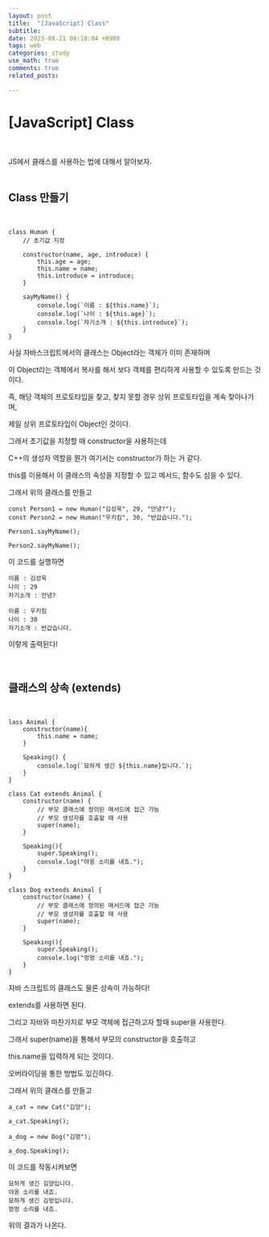 ```yaml
---
layout: post
title:  "[JavaScript] Class"
subtitle:   
date: 2023-08-21 06:18:04 +0900
tags: web
categories: study
use_math: true
comments: true
related_posts:

---
```


# [JavaScript] Class<br/>
<br/>

JS에서 클래스를 사용하는 법에 대해서 알아보자.<br/>
<br/>

## Class 만들기<br/>
<br/>

```
class Human {
    // 초기값 지정

    constructor(name, age, introduce) {
        this.age = age;
        this.name = name;
        this.introduce = introduce;
    }

    sayMyName() {
        console.log(`이름 : ${this.name}`);
        console.log(`나이 : ${this.age}`);
        console.log(`자기소개 : ${this.introduce}`);
    }
}
```

사실 자바스크립트에서의 클래스는 Object라는 객체가 이미 존재하며<br/>

이 Object라는 객체에서 복사를 해서 보다 객체를 편리하게 사용할 수 있도록 만드는 것이다.<br/>

즉, 해당 객체의 프로토타입을 찾고, 찾지 못할 경우 상위 프로토타입을 계속 찾아나가며,<br/>

제일 상위 프로토타입이 Object인 것이다.<br/>

그래서 초기값을 지정할 때 constructor을 사용하는데<br/>

C++의 생성자 역할을 뭔가 여기서는 constructor가 하는 거 같다.<br/>

this를 이용해서 이 클래스의 속성을 지정할 수 있고 메서드, 함수도 심을 수 있다.<br/>

그래서 위의 클래스를 만들고

```
const Person1 = new Human("김성욱", 29, "안녕?");
const Person2 = new Human("우키킴", 30, "반갑습니다.");

Person1.sayMyName();

Person2.sayMyName();
```

이 코드를 실행하면

```
이름 : 김성욱
나이 : 29
자기소개 : 안녕?

이름 : 우키킴
나이 : 30
자기소개 : 반갑습니다.
```

이렇게 출력된다!<br/>

<Br/>

## 클래스의 상속 (extends)<br/>
<Br/>

```
lass Animal {
    constructor(name){
        this.name = name;
    }

    Speaking() {
        console.log(`묘하게 생긴 ${this.name}입니다.`);
    }
}

class Cat extends Animal {
    constructor(name) {
        // 부모 클래스에 정의된 메서드에 접근 가능
        // 부모 생성자를 호출할 때 사용
        super(name);
    }

    Speaking(){
        super.Speaking();
        console.log("야옹 소리를 내죠.");
    }
}

class Dog extends Animal {
    constructor(name) {
        // 부모 클래스에 정의된 메서드에 접근 가능
        // 부모 생성자를 호출할 때 사용
        super(name);
    }

    Speaking(){
        super.Speaking();
        console.log("멍멍 소리를 내죠.");
    }
}
```

자바 스크립트의 클래스도 물론 상속이 가능하다!<br/>

extends를 사용하면 된다.<br/>

그리고 자바와 마찬가지로 부모 객체에 접근하고자 할때 super을 사용한다.

그래서 super(name)을 통해서 부모의 constructor을 호출하고<br/>

this.name을 입력하게 되는 것이다.<br/>

오버라이딩을 통한 방법도 있긴하다.<br/>

그래서 위의 클래스를 만들고<br/>

```
a_cat = new Cat("김양");

a_cat.Speaking();

a_dog = new Dog("김멍");

a_dog.Speaking();
```

이 코드를 작동시켜보면

```
묘하게 생긴 김양입니다.
야옹 소리를 내죠.
묘하게 생긴 김멍입니다.
멍멍 소리를 내죠.
```

위의 결과가 나온다.